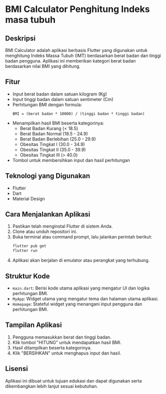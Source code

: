 # BMI Calculator Penghitung Indeks masa tubuh 


## Deskripsi
BMI Calculator adalah aplikasi berbasis Flutter yang digunakan untuk menghitung Indeks Massa Tubuh (IMT) berdasarkan berat badan dan tinggi badan pengguna. Aplikasi ini memberikan kategori berat badan berdasarkan nilai BMI yang dihitung.

## Fitur
- Input berat badan dalam satuan kilogram (Kg)
- Input tinggi badan dalam satuan sentimeter (Cm)
- Perhitungan BMI dengan formula:
  ```
  BMI = (berat badan * 10000) / (tinggi badan * tinggi badan)
  ```
- Menampilkan hasil BMI beserta kategorinya:
  - Berat Badan Kurang (< 18.5)
  - Berat Badan Normal (18.5 - 24.9)
  - Berat Badan Berlebihan (25.0 - 29.9)
  - Obesitas Tingkat I (30.0 - 34.9)
  - Obesitas Tingkat II (35.0 - 39.9)
  - Obesitas Tingkat III (> 40.0)
- Tombol untuk membersihkan input dan hasil perhitungan

## Teknologi yang Digunakan
- Flutter
- Dart
- Material Design

## Cara Menjalankan Aplikasi
1. Pastikan telah menginstal Flutter di sistem Anda.
2. Clone atau unduh repositori ini.
3. Buka terminal atau command prompt, lalu jalankan perintah berikut:
   ```sh
   flutter pub get
   flutter run
   ```
4. Aplikasi akan berjalan di emulator atau perangkat yang terhubung.

## Struktur Kode
- `main.dart`: Berisi kode utama aplikasi yang mengatur UI dan logika perhitungan BMI.
- `MyApp`: Widget utama yang mengatur tema dan halaman utama aplikasi.
- `Homepage`: Stateful widget yang menangani input pengguna dan perhitungan BMI.

## Tampilan Aplikasi
1. Pengguna memasukkan berat dan tinggi badan.
2. Klik tombol "HITUNG" untuk mendapatkan hasil BMI.
3. Hasil ditampilkan beserta kategorinya.
4. Klik "BERSIHKAN" untuk menghapus input dan hasil.

## Lisensi
Aplikasi ini dibuat untuk tujuan edukasi dan dapat digunakan serta dikembangkan lebih lanjut sesuai kebutuhan.

